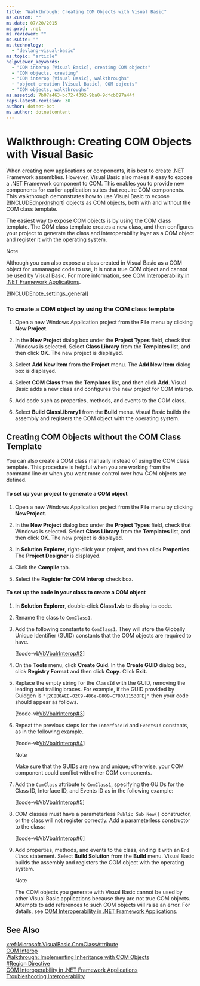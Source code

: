 ```yaml
---
title: "Walkthrough: Creating COM Objects with Visual Basic"
ms.custom: ""
ms.date: 07/20/2015
ms.prod: .net
ms.reviewer: ""
ms.suite: ""
ms.technology: 
  - "devlang-visual-basic"
ms.topic: "article"
helpviewer_keywords: 
  - "COM interop [Visual Basic], creating COM objects"
  - "COM objects, creating"
  - "COM interop [Visual Basic], walkthroughs"
  - "object creation [Visual Basic], COM objects"
  - "COM objects, walkthroughs"
ms.assetid: 7b07a463-bc72-4392-9ba0-9dfcb697a44f
caps.latest.revision: 30
author: dotnet-bot
ms.author: dotnetcontent
---
```

# Walkthrough: Creating COM Objects with Visual Basic
When creating new applications or components, it is best to create .NET Framework assemblies. However, Visual Basic also makes it easy to expose a .NET Framework component to COM. This enables you to provide new components for earlier application suites that require COM components. This walkthrough demonstrates how to use Visual Basic to expose [!INCLUDE[dnprdnshort](~/includes/dnprdnshort-md.md)] objects as COM objects, both with and without the COM class template.  
  
 The easiest way to expose COM objects is by using the COM class template. The COM class template creates a new class, and then configures your project to generate the class and interoperability layer as a COM object and register it with the operating system.  
  
> [!NOTE]
>  Although you can also expose a class created in Visual Basic as a COM object for unmanaged code to use, it is not a true COM object and cannot be used by Visual Basic. For more information, see [COM Interoperability in .NET Framework Applications](../../../visual-basic/programming-guide/com-interop/com-interoperability-in-net-framework-applications.md).  
  
[!INCLUDE[note_settings_general](~/includes/note-settings-general-md.md)]  
  
### To create a COM object by using the COM class template  
  
1.  Open a new Windows Application project from the **File** menu by clicking **New Project**.  
  
2.  In the **New Project** dialog box under the **Project Types** field, check that Windows is selected. Select **Class Library** from the **Templates** list, and then click **OK**. The new project is displayed.  
  
3.  Select **Add New Item** from the **Project** menu. The **Add New Item** dialog box is displayed.  
  
4.  Select **COM Class** from the **Templates** list, and then click **Add**. Visual Basic adds a new class and configures the new project for COM interop.  
  
5.  Add code such as properties, methods, and events to the COM class.  
  
6.  Select **Build ClassLibrary1** from the **Build** menu. Visual Basic builds the assembly and registers the COM object with the operating system.  
  
## Creating COM Objects without the COM Class Template  
 You can also create a COM class manually instead of using the COM class template. This procedure is helpful when you are working from the command line or when you want more control over how COM objects are defined.  
  
#### To set up your project to generate a COM object  
  
1.  Open a new Windows Application project from the **File** menu by clicking **NewProject**.  
  
2.  In the **New Project** dialog box under the **Project Types** field, check that Windows is selected. Select **Class Library** from the **Templates** list, and then click **OK**. The new project is displayed.  
  
3.  In **Solution Explorer**, right-click your project, and then click **Properties**. The **Project Designer** is displayed.  
  
4.  Click the **Compile** tab.  
  
5.  Select the **Register for COM Interop** check box.  
  
#### To set up the code in your class to create a COM object  
  
1.  In **Solution Explorer**, double-click **Class1.vb** to display its code.  
  
2.  Rename the class to `ComClass1`.  
  
3.  Add the following constants to `ComClass1`. They will store the Globally Unique Identifier (GUID) constants that the COM objects are required to have.  
  
     [!code-vb[VbVbalrInterop#2](../../../visual-basic/programming-guide/com-interop/codesnippet/VisualBasic/walkthrough-creating-com-objects_1.vb)]  
  
4.  On the **Tools** menu, click **Create Guid**. In the **Create GUID** dialog box, click **Registry Format** and then click **Copy**. Click **Exit**.  
  
5.  Replace the empty string for the `ClassId` with the GUID, removing the leading and trailing braces. For example, if the GUID provided by Guidgen is `"{2C8B0AEE-02C9-486e-B809-C780A11530FE}"` then your code should appear as follows.  
  
     [!code-vb[VbVbalrInterop#3](../../../visual-basic/programming-guide/com-interop/codesnippet/VisualBasic/walkthrough-creating-com-objects_2.vb)]  
  
6.  Repeat the previous steps for the `InterfaceId` and `EventsId` constants, as in the following example.  
  
     [!code-vb[VbVbalrInterop#4](../../../visual-basic/programming-guide/com-interop/codesnippet/VisualBasic/walkthrough-creating-com-objects_3.vb)]  
  
    > [!NOTE]
    >  Make sure that the GUIDs are new and unique; otherwise, your COM component could conflict with other COM components.  
  
7.  Add the `ComClass` attribute to `ComClass1`, specifying the GUIDs for the Class ID, Interface ID, and Events ID as in the following example:  
  
     [!code-vb[VbVbalrInterop#5](../../../visual-basic/programming-guide/com-interop/codesnippet/VisualBasic/walkthrough-creating-com-objects_4.vb)]  
  
8.  COM classes must have a parameterless `Public Sub New()` constructor, or the class will not register correctly. Add a parameterless constructor to the class:  
  
     [!code-vb[VbVbalrInterop#6](../../../visual-basic/programming-guide/com-interop/codesnippet/VisualBasic/walkthrough-creating-com-objects_5.vb)]  
  
9. Add properties, methods, and events to the class, ending it with an `End Class` statement. Select **Build Solution** from the **Build** menu. Visual Basic builds the assembly and registers the COM object with the operating system.  
  
    > [!NOTE]
    >  The COM objects you generate with Visual Basic cannot be used by other Visual Basic applications because they are not true COM objects. Attempts to add references to such COM objects will raise an error. For details, see [COM Interoperability in .NET Framework Applications](../../../visual-basic/programming-guide/com-interop/com-interoperability-in-net-framework-applications.md).  
  
## See Also  
 <xref:Microsoft.VisualBasic.ComClassAttribute>  
 [COM Interop](../../../visual-basic/programming-guide/com-interop/index.md)  
 [Walkthrough: Implementing Inheritance with COM Objects](../../../visual-basic/programming-guide/com-interop/walkthrough-implementing-inheritance-with-com-objects.md)  
 [#Region Directive](../../../visual-basic/language-reference/directives/region-directive.md)  
 [COM Interoperability in .NET Framework Applications](../../../visual-basic/programming-guide/com-interop/com-interoperability-in-net-framework-applications.md)  
 [Troubleshooting Interoperability](../../../visual-basic/programming-guide/com-interop/troubleshooting-interoperability.md)
